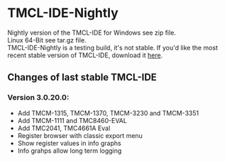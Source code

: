 # TMCL-IDE-Nightly    
Nightly version of the TMCL-IDE for Windows see zip file.  
Linux 64-Bit see tar.gz file.  
TMCL-IDE-Nightly is a testing build, it's not stable. If you'd like the most recent stable version of TMCL-IDE, download it [here](https://www.trinamic.com/support/software/tmcl-ide/).
## Changes of last stable TMCL-IDE
### Version 3.0.20.0:
* Add TMCM-1315, TMCM-1370, TMCM-3230 and TMCM-3351
* Add TMCM-1111 and TMC8460-EVAL
* Add TMC2041, TMC4661A Eval
* Register browser with classic export menu
* Show register values in info graphs
* Info grahps allow long term logging